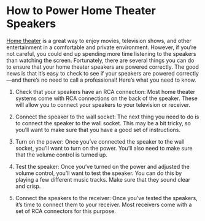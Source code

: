 # How to Power Home Theater Speakers

[Home theater](https://audioinspects.com/multi-channel-home-theater/) is a great way to enjoy movies, television shows, and other entertainment in a comfortable and private environment. However, if you’re not careful, you could end up spending more time listening to the speakers than watching the screen. Fortunately, there are several things you can do to ensure that your home theater speakers are powered correctly. The good news is that it’s easy to check to see if your speakers are powered correctly—and there’s no need to call a professional! Here’s what you need to know.

1. Check that your speakers have an RCA connection: Most home theater systems come with RCA connections on the back of the speaker. These will allow you to connect your speakers to your television or receiver.

2. Connect the speaker to the wall socket: The next thing you need to do is to connect the speaker to the wall socket. This may be a bit tricky, so you’ll want to make sure that you have a good set of instructions.

3. Turn on the power: Once you’ve connected the speaker to the wall socket, you’ll want to turn on the power. You’ll also need to make sure that the volume control is turned up.

4. Test the speaker: Once you’ve turned on the power and adjusted the volume control, you’ll want to test the speaker. You can do this by playing a few different music tracks. Make sure that they sound clear and crisp.

5. Connect the speakers to the receiver: Once you’ve tested the speakers, it’s time to connect them to your receiver. Most receivers come with a set of RCA connectors for this purpose.
